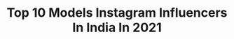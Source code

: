 ---
title: Top 10 Models Instagram Influencers In India In 2021
description: >-
  Find top models Instagram influencers in India in 2021. Most popular hashtags: #instagram #mumbai #keralagodsowncountry.
platform: Instagram
hits: 3849
text_top: Identify the top-rated Instagram accounts on inBeat.
text_bottom: inBeat aggregates 3849 Instagram influencers like this in India for you to contact.
profiles:
  - username: "lorenzodinatelle"
    fullname: >-
      Lorenzo Dinatelle 777
    bio: >-
      650,000+ volgers op Tiktok. 60,000 op Youtube. Model & Actor Samenwerken?: lorenzo@LJL-media.com
    location: "India"
    followers: 144518
    engagement: 919
    commentsToLikes: 0.200205
    id: ck8wf63lsf6r30j78fqoddsy2
    verified: false
    hashtags: "#hetisokeeomnietokeetezijn, #vampire, #halloween, #blackouttuesday"
  - username: "the_ladybug____"
    fullname: >-
      LadyBug
    bio: >-
      I’m just being me 🇮🇳 indian Biker model 💃🏻 #Street #style #spotlight
    location: "India"
    followers: 43406
    engagement: 3335
    commentsToLikes: 0.106601
    id: ck14j4o6fim2q0i197dkonn0o
    verified: false
    hashtags: "#ride, #rider, #bikesofinstagram, #honda"
  - username: "mr_charmer_tejas"
    fullname: >-
      👑MR TEJA$ PANDHARE👑
    bio: >-
      • fashion blogger | influencer 📷 • dm for callab | promotions 📩 • mr.ahmednagar top class of the fasion 2k20🏆 | • Professional Model | • ahmednagar |
    location: "India"
    followers: 6020
    engagement: 3171
    commentsToLikes: 0.156977
    id: ck9wfpqdipyf10j78tfb8wr2k
    verified: false
    hashtags: "#instadaily, #potrait, #swag, #fambruh"
  - username: "_hasir_hashi_"
    fullname: >-
      
    bio: >-
      SADAKATHULAI HASIR Her weirdo 🦄 Making every day magical ✨ Fashion/Model 🖤💫
    location: "India"
    followers: 3910
    engagement: 2358
    commentsToLikes: 0.184487
    id: ckapboi2l0pat0i78zgty2ne9
    verified: false
    hashtags: "#thrivandrum, #kasarago, #palkad, #culture"
  - username: "the_sto_ned_heart_"
    fullname: >-
      محمدشاميل. 
    bio: >-
      . 🏴Fashion model🌟 . ✨عدني بذلك, عِديني ألا, ـ عِدْنى إذن, لن تفعل معي 🔆 . 🦋motoaholic⚡️ . 💙photograpyicist🌈 . 💥Explorer💫 . 🎗Team..KALIYOSKI**🔫
    location: "India"
    followers: 5204
    engagement: 1695
    commentsToLikes: 0.144259
    id: ck9hb3sn4fa700j78idb6eqc2
    verified: false
    hashtags: "#chennai, #keralam, #thrissurgram, #keralaphotography"
  - username: "reshy_razz"
    fullname: >-
      Reshy Razz
    bio: >-
      𝗡𝗲𝘄 𝗔𝗰𝗰𝗼𝘂𝗻𝘁 Model ~ fashionate ~ explorer ~ dreamer Dress how you want to be adressed ❤️ Model @fashion_modeling_company @razzclothing2020 𝗞𝗲𝗿𝗮𝗹𝗮 🌴
    location: "India"
    followers: 14145
    engagement: 1659
    commentsToLikes: 0.098277
    id: ck9wipbgm3brj0j785m3gr7w3
    verified: false
    hashtags: ""
  - username: "akanksha.yv"
    fullname: >-
      Ａｋａｎｋｓｈａ 🌸
    bio: >-
      ⚛️ Apothecary | Model | Artist | Life Enthusiast 🏆 National Record Holder 📍🇮🇳 Indian born & bred
    location: "India"
    followers: 7901
    engagement: 1370
    commentsToLikes: 0.095451
    id: ckaoyohieidoa0i78j7tzu3fk
    verified: false
    hashtags: "#myhair, #indianinfluencer, #highbun, #longhairstyles"
  - username: "rojmira_india"
    fullname: >-
      Rose 🌷|rojmira|
    bio: >-
      Freelance Model 🌱 Plant based Soon Jaipur DM to collaborate /invite
    location: "India"
    followers: 11307
    engagement: 1106
    commentsToLikes: 0.113918
    id: ck8t9r205p16n0j78p112gy3i
    verified: false
    hashtags: "#tb, #pinkcityjaipur"
  - username: "hussen_khan_"
    fullname: >-
      Hussen khan -حسین خان
    bio: >-
      🎬 YouTuber / model Email for paid collaboration📥 📧Darkroomdm@gmail.com https://youtu.be/Eu6y9q61w44
    location: "India"
    followers: 11967
    engagement: 1025
    commentsToLikes: 0.103482
    id: ck9wp571d7uxz0j7884qln0vc
    verified: false
    hashtags: "#modeling, #photography, #youtuber, #india"
  - username: "jas00_"
    fullname: >-
      Jas♠️
    bio: >-
      ||FASHION | MODEL | INFLUENCER || 🤟🏻Dream Big DM For queries Email👇🏻 Jas.ss@outlook.com📤 MY YOUTUBE CHANNEL 👇🏻
    location: "India"
    followers: 31601
    engagement: 794
    commentsToLikes: 0.048297
    id: ck9wp12w57c7r0j78wdzdezy5
    verified: false
    hashtags: "#menswear, #gqinsider, #photooftheday, #indianblogger"
---